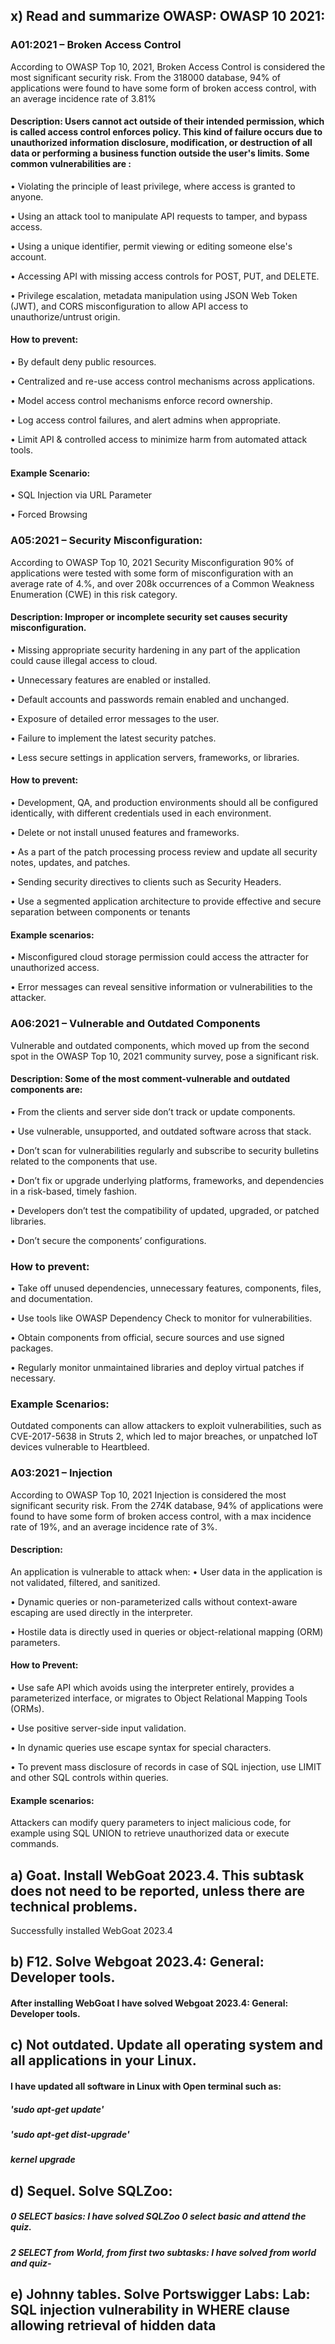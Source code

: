 ## x) Read and summarize OWASP: OWASP 10 2021:
### A01:2021 – Broken Access Control
According to OWASP Top 10, 2021, Broken Access Control is considered the most significant security risk. From the 318000 database, 94% of applications were found to have some form of broken access control, with an average incidence rate  of 3.81%
#### Description: Users cannot  act outside of their intended permission, which is called access control enforces policy. This kind of failure occurs due to unauthorized information disclosure, modification, or destruction of all data or performing a business function outside the user's limits. Some common vulnerabilities are : 
•	Violating the principle of least privilege, where access is granted to anyone.

•	Using an attack tool to manipulate API requests to tamper, and bypass access.

•	Using a unique identifier, permit viewing or editing someone else's account.

•	Accessing API with missing access controls for POST, PUT, and DELETE.

•	Privilege escalation, metadata manipulation using JSON Web Token (JWT), and CORS misconfiguration to allow API access to unauthorize/untrust origin. 
#### How to prevent: 
•	By default deny public resources. 

•	Centralized and re-use access control mechanisms across applications. 

•	Model access control mechanisms enforce record ownership.

•	Log access control failures, and alert admins when appropriate.

•	Limit API & controlled access to minimize  harm from automated attack tools. 

#### Example Scenario:
•	SQL Injection via URL Parameter

•	Forced Browsing

### A05:2021 – Security Misconfiguration:
According to OWASP Top 10, 2021 Security Misconfiguration 90% of applications were tested with some form of misconfiguration with an average rate of 4.%, and over 208k occurrences of a Common Weakness Enumeration (CWE) in this risk category. 
#### Description: Improper or incomplete security set causes security misconfiguration. 
•	Missing appropriate security hardening in any part of the application could  cause illegal access to cloud. 

•	Unnecessary features are enabled or installed.

•	Default accounts and passwords remain enabled and unchanged.

•	Exposure of detailed error messages to the user.

•	Failure to implement the latest security patches.

•	Less secure settings in application servers, frameworks, or libraries.
#### How to prevent: 
•	Development, QA, and production environments should all be configured identically, with different credentials used in each environment.

•	Delete or not install unused features and frameworks.

•	As a part of the patch processing process  review and update all security notes, updates, and patches.

•	Sending security directives to clients such as Security Headers.

•	Use a segmented application architecture to provide effective and secure separation between components or tenants 
#### Example scenarios:
•	Misconfigured cloud storage permission could access the attracter for unauthorized access.

•	Error messages can reveal sensitive information or vulnerabilities to the attacker.

### A06:2021 – Vulnerable and Outdated Components
Vulnerable and outdated components, which moved up from the second spot in the OWASP Top 10, 2021 community survey, pose a significant risk.
#### Description: Some of the most comment-vulnerable and outdated components are:
•	From the clients and server side don’t track or update components.

•	Use vulnerable, unsupported, and outdated software across that stack.

•	Don’t scan for vulnerabilities regularly and subscribe to security bulletins related to the components that use.

•	Don’t fix or upgrade underlying platforms, frameworks, and dependencies in a risk-based, timely fashion.

•	Developers don’t test the compatibility of updated, upgraded, or patched libraries.

•	Don’t secure the components’ configurations.
### How to prevent: 
•	Take off unused dependencies, unnecessary features, components, files, and documentation.

•	Use tools like OWASP Dependency Check to monitor for vulnerabilities.

•	Obtain components  from official, secure  sources and use signed packages.

•	Regularly monitor unmaintained libraries and deploy virtual patches if necessary.
### Example Scenarios:
Outdated components can allow attackers to exploit vulnerabilities, such as CVE-2017-5638 in Struts 2, which led to major breaches, or unpatched IoT devices vulnerable to Heartbleed.

### A03:2021 – Injection
According to OWASP Top 10, 2021 Injection is considered the most significant security risk. From the 274K database, 94% of applications were found to have some form of broken access control, with a max incidence rate of 19%, and an average incidence rate of 3%.
#### Description:
An application is vulnerable to attack when:
•	User data in the application is not validated, filtered, and sanitized.

•	Dynamic queries or non-parameterized calls without context-aware escaping are used directly in the interpreter.

•	Hostile data is directly used in queries or object-relational mapping (ORM) parameters.
  #### How to Prevent: 
•	Use safe API which avoids using the interpreter entirely, provides a parameterized interface, or migrates to Object Relational Mapping Tools (ORMs).

•	Use positive server-side input validation.

•	In dynamic queries  use escape syntax  for special characters.

•	To prevent mass disclosure of records in case of SQL injection, use LIMIT and other SQL controls within queries.
#### Example scenarios: 
Attackers can modify query parameters to inject malicious code, for example using SQL UNION to retrieve unauthorized data or execute commands.

## a) Goat. Install WebGoat 2023.4. This subtask does not need to be reported, unless there are technical problems.
Successfully installed WebGoat 2023.4

## b) F12. Solve Webgoat 2023.4: General: Developer tools.
#### After installing WebGoat I have solved Webgoat 2023.4: General: Developer tools.

## c) Not outdated. Update all operating system and all applications in your Linux.
#### I have  updated all software in Linux with Open terminal such as: 

  ##### 'sudo apt-get update'
  ##### 'sudo apt-get dist-upgrade'
  ##### kernel upgrade 

## d) Sequel. Solve SQLZoo:

##### 0 SELECT basics: I have solved SQLZoo 0 select basic and attend the quiz.
##### 2 SELECT from World, from first two subtasks: I have solved from world and quiz-

## e) Johnny tables. Solve Portswigger Labs: Lab: SQL injection vulnerability in WHERE clause allowing retrieval of hidden data

